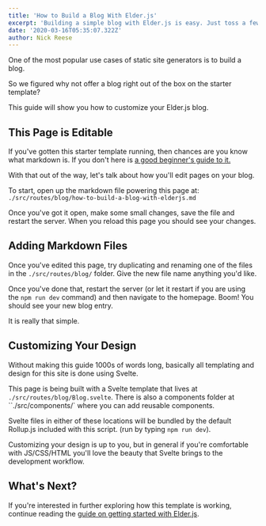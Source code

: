 ```yaml
---
title: 'How to Build a Blog With Elder.js'
excerpt: 'Building a simple blog with Elder.js is easy. Just toss a few markdown files in a folder of this project!'
date: '2020-03-16T05:35:07.322Z'
author: Nick Reese
---
```


One of the most popular use cases of static site generators is to build a blog.

So we figured why not offer a blog right out of the box on the starter template?

This guide will show you how to customize your Elder.js blog.

## This Page is Editable

If you've gotten this starter template running, then chances are you know what markdown is. If you don't here is <a href="https://medium.com/@itsjzt/beginner-guide-to-markdown-229adce30074">a good beginner's guide to it.</a>

With that out of the way, let's talk about how you'll edit pages on your blog.

To start, open up the markdown file powering this page at: `./src/routes/blog/how-to-build-a-blog-with-elderjs.md`

Once you've got it open, make some small changes, save the file and restart the server.
When you reload this page you should see your changes.

## Adding Markdown Files

Once you've edited this page, try duplicating and renaming one of the files in the `./src/routes/blog/` folder. Give the new file name anything you'd like.

Once you've done that, restart the server (or let it restart if you are using the `npm run dev` command) and then navigate to the homepage. Boom! You should see your new blog entry.

It is really that simple.

## Customizing Your Design

Without making this guide 1000s of words long, basically all templating and design for this site is done using Svelte.

This page is being built with a Svelte template that lives at `./src/routes/blog/Blog.svelte`. There is also a components folder at ``./src/components/` where you can add reusable components.

Svelte files in either of these locations will be bundled by the default Rollup.js included with this script. (run by typing `npm run dev`).

Customizing your design is up to you, but in general if you're comfortable with JS/CSS/HTML you'll love the beauty that Svelte brings to the development workflow.

## What's Next?

If you're interested in further exploring how this template is working, continue reading the <a href="/getting-started/">guide on getting started with Elder.js</a>.
